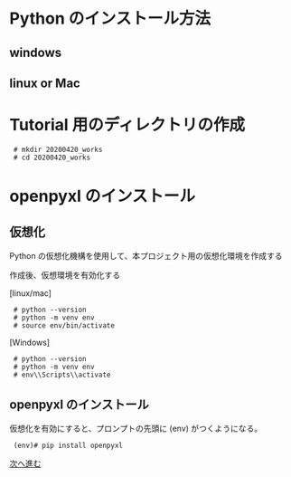 # Python のインストール方法
## windows 


## linux or Mac


# Tutorial 用のディレクトリの作成

```
 # mkdir 20200420_works
 # cd 20200420_works
```

# openpyxl のインストール
## 仮想化
Python の仮想化機構を使用して、本プロジェクト用の仮想化環境を作成する

作成後、仮想環境を有効化する

[linux/mac]

```
 # python --version 
 # python -m venv env
 # source env/bin/activate 
```

[Windows]

```
 # python --version
 # python -m venv env
 # env\\Scripts\\activate
```

## openpyxl のインストール
仮想化を有効にすると、プロンプトの先頭に (env) がつくようになる。

```
 (env)# pip install openpyxl 
```

[次へ進む](../2-use_openpyxl/README.md)
